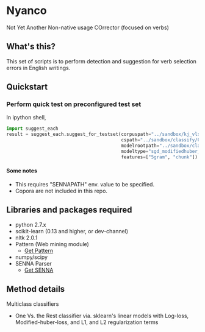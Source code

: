 Nyanco
======
Not Yet Another Non-native usage COrrector (focused on verbs)


What's this?
----------
This set of scripts is to perform detection and suggestion for verb selection errors in English writings.

Quickstart
---------

### Perform quick test on preconfigured test set
In ipython shell,

``` py
import suggest_each
result = suggest_each.suggest_for_testset(corpuspath="../sandbox/kj_vlxc_corpus.pkl2", 
                                          cspath="../sandbox/classify/ConfusionSets_Lang8_FceVoc500Only_r50.pkl2", 
                                          modelrootpath="../sandbox/classify/models_l8r50_5gram_DA/", 
                                          modeltype="sgd_modifiedhuber_l2", 
                                          features=["5gram", "chunk"])
```

#### Some notes

* This requires "SENNAPATH" env. value to be specified.
* Copora are not included in this repo.

Libraries and packages required
-------------
* python 2.7.x
* scikit-learn (0.13 and higher, or dev-channel)
* nltk 2.0.1
* Pattern (Web mining module)
    * [Get Pattern](http://www.clips.ua.ac.be/pattern)
* numpy/scipy
* SENNA Parser
    * [Get SENNA](http://ml.nec-labs.com/senna/)


Method details
---------
Multiclass classifiers

* One Vs. the Rest classifier via. sklearn's linear models with Log-loss, Modified-huber-loss, and L1, and L2 regularization terms
